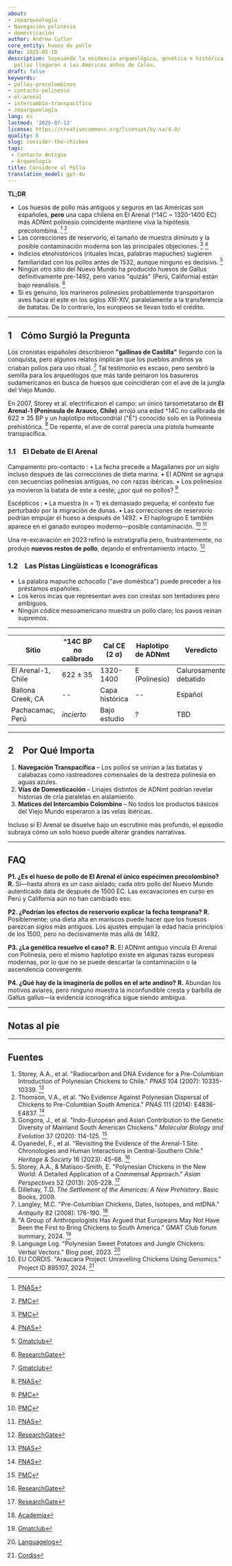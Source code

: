 ```yaml
---
about:
- zooarqueología
- Navegación polinesia
- domesticación
author: Andrew Cutler
core_entity: hueso de pollo
date: 2025-05-10
description: Sopesando la evidencia arqueológica, genética e histórica sobre si los
  pollos llegaron a las Américas antes de Colón.
draft: false
keywords:
- pollos-precolombinos
- contacto-polinesio
- el-arenal
- intercambio-transpacífico
- zooarqueología
lang: es
lastmod: '2025-07-13'
license: https://creativecommons.org/licenses/by-sa/4.0/
quality: 6
slug: consider-the-chicken
tags:
 - Contacto Antiguo
 - Arqueología
title: Considere al Pollo
translation_model: gpt-4o
---
```


**TL;DR**

- Los huesos de pollo más antiguos y seguros en las Américas son españoles, **pero** una capa chilena en El Arenal (^14C ~ 1320-1400 EC) más ADNmt polinesio coincidente mantiene viva la hipótesis precolombina. [^oai1] [^oai2] 
- Las correcciones de reservorio, el tamaño de muestra diminuto y la posible contaminación moderna son las principales objeciones. [^oai3] [^oai4] 
- Indicios etnohistóricos (rituales incas, palabras mapuches) sugieren familiaridad con los pollos antes de 1532, aunque ninguno es decisivo. [^oai5] 
- Ningún otro sitio del Nuevo Mundo ha producido huesos de Gallus definitivamente pre-1492, pero varios "quizás" (Perú, California) están bajo reanálisis. [^oai6] 
- Si es genuino, los marineros polinesios probablemente transportaron aves hacia el este en los siglos XIII-XIV, paralelamente a la transferencia de batatas. De lo contrario, los europeos se llevan todo el crédito.

---

## 1 Cómo Surgió la Pregunta

Los cronistas españoles describieron **"gallinas de Castilla"** llegando con la conquista, pero algunos relatos implican que los pueblos andinos ya criaban pollos para uso ritual. [^oai7] Tal testimonio es escaso, pero sembró la semilla para los arqueólogos que más tarde peinaron los basureros sudamericanos en busca de huesos que coincidieran con el ave de la jungla del Viejo Mundo.

En 2007, Storey et al. electrificaron el campo: un único tarsometatarso de **El Arenal-1 (Península de Arauco, Chile)** arrojó una edad ^14C no calibrada de 622 ± 35 BP y un haplotipo mitocondrial ("E") conocido solo en la Polinesia prehistórica. [^oai8] De repente, el ave de corral parecía una pistola humeante transpacífica.

### 1.1 El Debate de El Arenal

Campamento pro-contacto 
: • La fecha precede a Magallanes por un siglo incluso después de las correcciones de dieta marina. 
 • El ADNmt se agrupa con secuencias polinesias antiguas, no con razas ibéricas. 
 • Los polinesios ya movieron la batata de este a oeste; ¿por qué no pollos? [^oai9] 

Escépticos 
: • La muestra (n = 1) es demasiado pequeña; el contexto fue perturbado por la migración de dunas. 
 • Las correcciones de reservorio podrían empujar el hueso a después de 1492. 
 • El haplogrupo E también aparece en el ganado europeo moderno—posible contaminación. [^oai10] [^oai11] 

Una re-excavación en 2023 refinó la estratigrafía pero, frustrantemente, no produjo **nuevos restos de pollo**, dejando el enfrentamiento intacto. [^oai12]

### 1.2 Las Pistas Lingüísticas e Iconográficas

- La palabra mapuche *achocallo* ("ave doméstica") puede preceder a los préstamos españoles. 
- Los keros incas que representan aves con crestas son tentadores pero ambiguos. 
- Ningún códice mesoamericano muestra un pollo claro; los pavos reinan supremos.

---

| Sitio | ^14C BP no calibrado | Cal CE (2 σ) | Haplotipo de ADNmt | Veredicto |
|-------|----------------------|--------------|--------------------|-----------|
| El Arenal-1, Chile | 622 ± 35 | 1320-1400 | E (Polinesio) | Calurosamente debatido |
| Ballona Creek, CA | -- | Capa histórica | -- | Español |
| Pachacamac, Perú | *incierto* | Bajo estudio | ? | TBD |

---

## 2 Por Qué Importa

1. **Navegación Transpacífica** – Los pollos se unirían a las batatas y calabazas como rastreadores comensales de la destreza polinesia en aguas azules.  
2. **Vías de Domesticación** – Linajes distintos de ADNmt podrían revelar historias de cría paralelas en aislamiento.  
3. **Matices del Intercambio Colombino** – No todos los productos básicos del Viejo Mundo esperaron a las velas ibéricas.

Incluso si El Arenal se disuelve bajo un escrutinio más profundo, el episodio subraya cómo un solo hueso puede alterar grandes narrativas.

---

## FAQ

**P1. ¿Es el hueso de pollo de El Arenal el único espécimen precolombino?** 
**R.** Sí—hasta ahora es un caso aislado; cada otro pollo del Nuevo Mundo autenticado data de después de 1500 EC. Las excavaciones en curso en Perú y California aún no han cambiado eso.

**P2. ¿Podrían los efectos de reservorio explicar la fecha temprana?** 
**R.** Posiblemente; una dieta alta en mariscos puede hacer que los huesos parezcan siglos más antiguos. Los ajustes empujan la edad hacia principios de los 1500, pero no decisivamente más allá de 1492.

**P3. ¿La genética resuelve el caso?** 
**R.** El ADNmt antiguo vincula El Arenal con Polinesia, pero el mismo haplotipo existe en algunas razas europeas modernas, por lo que no se puede descartar la contaminación o la ascendencia convergente.

**P4. ¿Qué hay de la imaginería de pollos en el arte andino?** 
**R.** Abundan los motivos aviares, pero ninguno muestra la inconfundible cresta y barbilla de Gallus gallus—la evidencia iconográfica sigue siendo ambigua.

---

## Notas al pie

[^oai1]: [PNAS](https://www.pnas.org/doi/10.1073/pnas.0703993104?utm_source=chatgpt.com)
[^oai2]: [PMC](https://pmc.ncbi.nlm.nih.gov/articles/PMC1965514/?utm_source=chatgpt.com)
[^oai3]: [PMC](https://pmc.ncbi.nlm.nih.gov/articles/PMC7062093/?utm_source=chatgpt.com)
[^oai4]: [PNAS](https://www.pnas.org/doi/10.1073/pnas.1410780111?utm_source=chatgpt.com)
[^oai5]: [Gmatclub](https://gmatclub.com/forum/a-group-of-anthropologists-has-argued-that-europeans-may-not-have-been-423642.html?utm_source=chatgpt.com)
[^oai6]: [ResearchGate](https://www.researchgate.net/publication/378964194_Revisiting_the_evidence_of_the_Arenal_1_site_Chronologies_and_human_interactions_in_central_southern_Chile?utm_source=chatgpt.com)
[^oai7]: [Gmatclub](https://gmatclub.com/forum/a-group-of-anthropologists-has-argued-that-europeans-may-not-have-been-423642.html)
[^oai8]: [PNAS](https://www.pnas.org/doi/10.1073/pnas.0703993104)
[^oai9]: [PMC](https://pmc.ncbi.nlm.nih.gov/articles/PMC4156719/)
[^oai10]: [PMC](https://pmc.ncbi.nlm.nih.gov/articles/PMC7062093/)
[^oai11]: [PNAS](https://www.pnas.org/doi/10.1073/pnas.1410780111)
[^oai12]: [ResearchGate](https://www.researchgate.net/publication/378964194_Revisiting_the_evidence_of_the_Arenal_1_site_Chronologies_and_human_interactions_in_central_southern_Chile)
[^oai13]: [ResearchGate](https://www.researchgate.net/publication/261656806_Polynesian_Chickens_in_the_New_World_a_detailed_application_of_a_commensal_approach)
[^oai14]: [Academia](https://www.academia.edu/61029989/Pre_Columbian_chickens_dates_isotopes_and_mtDNA)
[^oai15]: [Languagelog](https://languagelog.ldc.upenn.edu/nll/?p=57706)
[^oai16]: [Cordis](https://cordis.europa.eu/project/id/895107)
[^1]: Para una introducción sobre correcciones de reservorio y calibración, ver Thompson et al., *Journal of Archaeological Science* **41** (2014): 118-125.

---

## Fuentes

1. Storey, A.A., et al. "Radiocarbon and DNA Evidence for a Pre-Columbian Introduction of Polynesian Chickens to Chile." *PNAS* 104 (2007): 10335-10339. [^oai8] 
2. Thomson, V.A., et al. "No Evidence Against Polynesian Dispersal of Chickens to Pre-Columbian South America." *PNAS* 111 (2014): E4836-E4837. [^oai11] 
3. Gongora, J., et al. "Indo-European and Asian Contribution to the Genetic Diversity of Mainland South American Chickens." *Molecular Biology and Evolution* 37 (2020): 114-125. [^oai10] 
4. Oyanedel, F., et al. "Revisiting the Evidence of the Arenal-1 Site: Chronologies and Human Interactions in Central-Southern Chile." *Heritage & Society* 16 (2023): 45-68. [^oai12] 
5. Storey, A.A., & Matisoo-Smith, E. "Polynesian Chickens in the New World: A Detailed Application of a Commensal Approach." *Asian Perspectives* 52 (2013): 205-228. [^oai13] 
6. Dillehay, T.D. *The Settlement of the Americas: A New Prehistory*. Basic Books, 2009. 
7. Langley, M.C. "Pre-Columbian Chickens, Dates, Isotopes, and mtDNA." *Antiquity* 82 (2008): 176-190. [^oai14] 
8. "A Group of Anthropologists Has Argued that Europeans May Not Have Been the First to Bring Chickens to South America." GMAT Club forum summary, 2024. [^oai7] 
9. Language Log. "Polynesian Sweet Potatoes and Jungle Chickens: Verbal Vectors." Blog post, 2023. [^oai15] 
10. EU CORDIS. "Araucana Project: Unravelling Chickens Using Genomics." Project ID 895107, 2024. [^oai16]